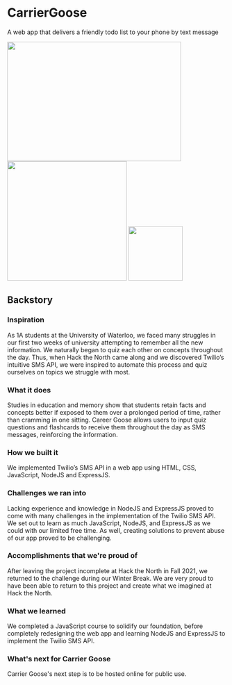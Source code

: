 # CarrierGoose
A web app that delivers a friendly todo list to your phone by text message

<p float="left">
  <img src="https://user-images.githubusercontent.com/81879857/148682801-67726ceb-a266-4de1-9f76-74287c711d8c.png" width=400px height=275px/>
  <img src="https://user-images.githubusercontent.com/81879857/148683146-e91719ba-a59a-42bd-868e-0f93dfe8244d.jpg" width=275px height=275px/>
  <img src="https://user-images.githubusercontent.com/81879857/148683159-a4bd7ebb-d7ac-4736-8053-8ed26955a92f.jpg" width=125px height=125px/>
</p>

## Backstory
### Inspiration
As 1A students at the University of Waterloo, we faced many struggles in our first two weeks of university attempting to remember all the new information. We naturally began to quiz each other on concepts throughout the day. Thus, when Hack the North came along and we discovered Twilio’s intuitive SMS API, we were inspired to automate this process and quiz ourselves on topics we struggle with most.

### What it does
Studies in education and memory show that students retain facts and concepts better if exposed to them over a prolonged period of time, rather than cramming in one sitting. Career Goose allows users to input quiz questions and flashcards to receive them throughout the day as SMS messages, reinforcing the information.

### How we built it
We implemented Twilio’s SMS API in a web app using HTML, CSS, JavaScript, NodeJS and ExpressJS.

### Challenges we ran into
Lacking experience and knowledge in NodeJS and ExpressJS proved to come with many challenges in the implementation of the Twilio SMS API. We set out to learn as much JavaScript, NodeJS, and ExpressJS as we could with our limited free time. As well, creating solutions to prevent abuse of our app proved to be challenging.

### Accomplishments that we're proud of
After leaving the project incomplete at Hack the North in Fall 2021, we returned to the challenge during our Winter Break. We are very proud to have been able to return to this project and create what we imagined at Hack the North.

### What we learned
We completed a JavaScript course to solidify our foundation, before completely redesigning the web app and learning NodeJS and ExpressJS to implement the Twilio SMS API.

### What's next for Carrier Goose
Carrier Goose's next step is to be hosted online for public use.
